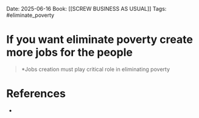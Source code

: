 Date: 2025-06-16
Book: [[SCREW BUSINESS AS USUAL]]
Tags:  #eliminate_poverty 


# If you want eliminate poverty create more jobs for the people

>*Jobs creation must play critical role in eliminating poverty 

# References
- 
 